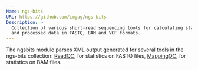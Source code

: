 ```yaml
---
Name: ngs-bits
URL: https://github.com/imgag/ngs-bits
Description: >
  Collection of various short-read sequencing tools for calculating statistics from sequencing data
  and processed data in FASTQ, BAM and VCF formats.
---
```


The ngsbits module parses XML output generated for several tools in the ngs-bits collection:
[ReadQC](https://github.com/imgag/ngs-bits/blob/master/doc/tools/ReadQC.md), for statistics on FASTQ
files, [MappingQC](https://github.com/imgag/ngs-bits/blob/master/doc/tools/MappingQC.md), for
statistics on BAM files.
